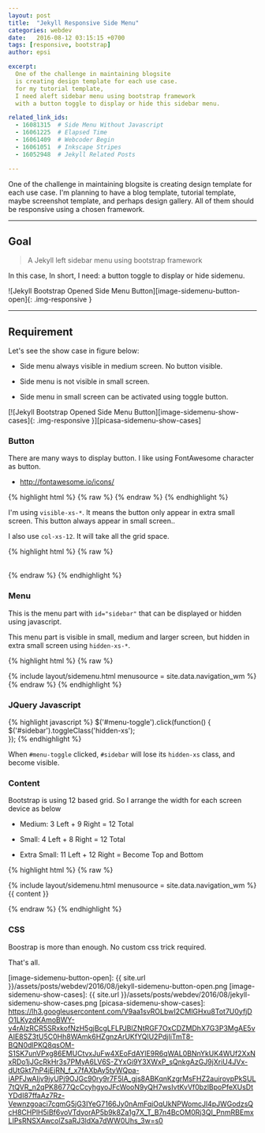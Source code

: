 ```yaml
---
layout: post
title:  "Jekyll Responsive Side Menu"
categories: webdev
date:   2016-08-12 03:15:15 +0700
tags: [responsive, bootstrap]
author: epsi

excerpt:
  One of the challenge in maintaining blogsite
  is creating design template for each use case.
  for my tutorial template,
  I need aleft sidebar menu using bootstrap framework
  with a button toggle to display or hide this sidebar menu.

related_link_ids: 
  - 16081315  # Side Menu Without Javascript
  - 16061225  # Elapsed Time
  - 16061409  # Webcoder Begin
  - 16061051  # Inkscape Stripes
  - 16052948  # Jekyll Related Posts

---
```


One of the challenge in maintaining blogsite
is creating design template for each use case.
I'm planning to have a blog template, tutorial template,
maybe screenshot template, and perhaps design gallery.
All of them should be responsive using a chosen framework.

-- -- --

## Goal

> A Jekyll left sidebar menu using bootstrap framework

In this case, In short, I need: a button toggle to display or hide sidemenu.

![Jekyll Bootstrap Opened Side Menu Button][image-sidemenu-button-open]{: .img-responsive }

-- -- --

## Requirement

Let's see the show case in figure below:

*	Side menu always visible in medium screen. No button visible.

*	Side menu is not visible in small screen.

*	Side menu in small screen can be activated using toggle button.

[![Jekyll Bootstrap Opened Side Menu Button][image-sidemenu-show-cases]{: .img-responsive }][picasa-sidemenu-show-cases]

### Button

There are many ways to display button.
I like using FontAwesome character as button.

*	<http://fontawesome.io/icons/>

{% highlight html %}
{% raw %}
<a href="#" id="menu-toggle"><i class="fa fa-navicon fa-2x"></i></a>
{% endraw %}
{% endhighlight %}

I'm using <code>visible-xs-*</code>.
It means the button only appear in extra small screen.
This button always appear in small screen..

I also use <code>col-xs-12</code>.
It will take all the grid space.

{% highlight html %}
{% raw %}
  <div class="col-xs-12 visible-xs-block">
      &nbsp;&nbsp;
      <a href="#" id="menu-toggle">
        <i class="fa fa-navicon fa-2x"></i>
      </a>
  </div>
{% endraw %}  
{% endhighlight %}

### Menu

This is the menu part with <code>id="sidebar"</code>
that can be displayed or hidden using javascript.

This menu part is visible in small, medium and larger screen,
but hidden in extra small screen using <code>hidden-xs-*</code>.

{% highlight html %}
{% raw %}
  <div class="col-xs-11 col-sm-4 col-md-3 hidden-xs" id="sidebar">
  {% include layout/sidemenu.html 
    menusource = site.data.navigation_wm
  %}
  </div>
{% endraw %}
{% endhighlight %}

### JQuery Javascript

{% highlight javascript %}
  $('#menu-toggle').click(function() {
      $('#sidebar').toggleClass('hidden-xs');  
  });
{% endhighlight %}

When <code>#menu-toggle</code> clicked,
<code>#sidebar</code> will lose its <code>hidden-xs</code> class,
and become visible.

### Content

Bootstrap is using 12 based grid.
So I arrange the width for each screen device as below

*	Medium: 3 Left + 9 Right = 12 Total

*	Small: 4 Left + 8 Right = 12 Total

*	Extra Small: 11 Left + 12 Right = Become Top and Bottom

{% highlight html %}
{% raw %}
  <!-- sidebar left col -->
  <div class="col-xs-11 col-sm-4 col-md-3 hidden-xs" id="sidebar">
  {% include layout/sidemenu.html 
    menusource = site.data.navigation_wm
  %}
  </div>
  <!-- /sidebar -->
  
  <!-- main right col -->
  <div class="col-xs-12 col-sm-8 col-md-9" id="main"> 
    {{ content }}
  </div>
  <!-- /main -->

{% endraw %}
{% endhighlight %}

### CSS

Boostrap is more than enough.
No custom css trick required.


That's all. 

[//]: <> ( -- -- -- links below -- -- -- )

[image-sidemenu-button-open]: {{ site.url }}/assets/posts/webdev/2016/08/jekyll-sidemenu-button-open.png
[image-sidemenu-show-cases]: {{ site.url }}/assets/posts/webdev/2016/08/jekyll-sidemenu-show-cases.png
[picasa-sidemenu-show-cases]: https://lh3.googleusercontent.com/V9aa1svROLbwI2CMlGHxu8Tot7U0yfjDO1LKyzdKAmoBWY-v4rAIzRCR5SRxkofNzH5gjBcgLFLPJBlZNtRGF7OxCDZMDhX7G3P3MgAE5vAIE8SZ3tU5C0Hh8WAmk6HZgnzArUKfYQlU2PdjIiTmT8-BQN0dlPKQ8qsOM-S1SK7unVPxg86EMUCtvxJuFw4XEoFdAYlE9R6qWAL0BNnYkUK4WUf2XxNxRDo1jJGcRkHr3s7PMyA6LV6S-ZYxGi9Y3XWxP_sQnkgAzGJ9jXriU4JVx-dUtGkt7hP4jEjRN_f_x7fAXbAy5tyWQpa-iAPFJwAIjv9jyUPj9OJGc90ry9r7F5lA_gjs8ABKqnKzgrMsFHZ2auirovpPkSUL7tQVR_n2qPK8677QcCcyhgyoJFcWooN9yQH7wsIvtKvVf0bzlBpoPfeXUsDtYDdI87ffaAz7Rz-Vewnzgoaci7cqmG5jG3IYeG7166Jy0nAmFqiOqUkNPWomcJl4pJWGodzsQcH8CHPlH5iBf6voVTdyorAP5b9k8Za1g7X_T_B7n4BcOM0Rj3QI_PnmRBEmxLIPsRNSXAwcolZsaRJ3ldXa7dWW0Uhs_3w=s0
